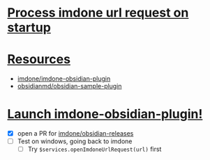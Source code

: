 
# [Process imdone url request on startup](#DONE:10)
<!--
created:2021-03-15T13:14:46.359Z completed:2021-03-16T13:34:19.181Z
+bug
-->

# [Resources](#NOTE:10)
<card>

- [imdone/imdone-obsidian-plugin](https://github.com/imdone/imdone-obsidian-plugin)
- [obsidianmd/obsidian-sample-plugin](https://github.com/obsidianmd/obsidian-sample-plugin)

<!--
created:2021-03-15T13:25:07.843Z
-->
</card>

# [Launch imdone-obsidian-plugin!](#DOING:0)
<card>

- [x] open a PR for [imdone/obsidian-releases](https://github.com/imdone/obsidian-releases)
- [ ] Test on windows, going back to imdone
  - [ ] Try `$services.openImdoneUrlRequest(url)` first

<!--
due:2021-03-17T13:00:00.000Z
created:2021-03-15T13:26:41.751Z
-->
</card>